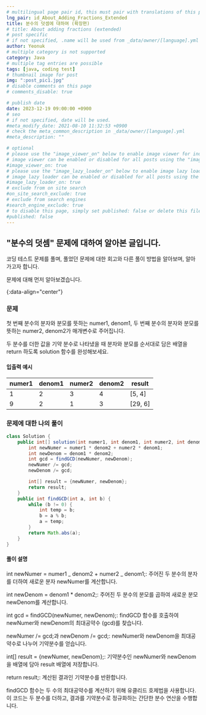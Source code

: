 ```yaml
---
# multilingual page pair id, this must pair with translations of this page. (This name must be unique)
lng_pair: id_About_Adding_Fractions_Extended
title: 분수의 덧셈에 대하여 (확장편)
# title: About adding fractions (extended)
# post specific
# if not specified, .name will be used from _data/owner/[language].yml
author: Yeonuk
# multiple category is not supported
category: Java
# multiple tag entries are possible
tags: [java, coding test]
# thumbnail image for post
img: ":post_pic1.jpg"
# disable comments on this page
# comments_disable: true

# publish date
date: 2023-12-19 09:00:00 +0900
# seo
# if not specified, date will be used.
#meta_modify_date: 2021-08-10 11:32:53 +0900
# check the meta_common_description in _data/owner/[language].yml
#meta_description: ""

# optional
# please use the "image_viewer_on" below to enable image viewer for individual pages or posts (_posts/ or [language]/_posts folders).
# image viewer can be enabled or disabled for all posts using the "image_viewer_posts: true" setting in _data/conf/main.yml.
#image_viewer_on: true
# please use the "image_lazy_loader_on" below to enable image lazy loader for individual pages or posts (_posts/ or [language]/_posts folders).
# image lazy loader can be enabled or disabled for all posts using the "image_lazy_loader_posts: true" setting in _data/conf/main.yml.
#image_lazy_loader_on: true
# exclude from on site search
#on_site_search_exclude: true
# exclude from search engines
#search_engine_exclude: true
# to disable this page, simply set published: false or delete this file
#published: false
---
```


<!-- outline-start -->

## "분수의 덧셈" 문제에 대하여 알아본 글입니다.

코딩 테스트 문제를 풀며, 풀었던 문제에 대한 회고와 다른 풀이 방법을 알아보며, 알아가고자 합니다.

문제에 대해 먼저 알아보겠습니다.

{:data-align="center"}

<!-- outline-end -->

### 문제

첫 번째 분수의 분자와 분모를 뜻하는 numer1, denom1, 두 번째 분수의 분자와 분모를 뜻하는 numer2, denom2가 매개변수로 주어집니다.

두 분수를 더한 값을 기약 분수로 나타냈을 때 분자와 분모를 순서대로 담은 배열을 return 하도록 solution 함수를 완성해보세요.

#### 입출력 예시

| numer1 | denom1 | numer2 | denom2 | result  |
| ------ | ------ | ------ | ------ | ------- |
| 1      | 2      | 3      | 4      | [5, 4]  |
| 9      | 2      | 1      | 3      | [29, 6] |

### 문제에 대한 나의 풀이

```java
class Solution {
    public int[] solution(int numer1, int denom1, int numer2, int denom2) {
        int newNumer = numer1 * denom2 + numer2 * denom1;
        int newDenom = denom1 * denom2;
        int gcd = findGCD(newNumer, newDenom);
        newNumer /= gcd;
        newDenom /= gcd;

        int[] result = {newNumer, newDenom};
        return result;
    }
    public int findGCD(int a, int b) {
        while (b != 0) {
            int temp = b;
            b = a % b;
            a = temp;
        }
        return Math.abs(a);
    }
}
```

#### 풀이 설명

int newNumer = numer1 _ denom2 + numer2 _ denom1;: 주어진 두 분수의 분자를 더하여 새로운 분자 newNumer를 계산합니다.

int newDenom = denom1 \* denom2;: 주어진 두 분수의 분모를 곱하여 새로운 분모 newDenom를 계산합니다.

int gcd = findGCD(newNumer, newDenom);: findGCD 함수를 호출하여 newNumer와 newDenom의 최대공약수 (gcd)를 찾습니다.

newNumer /= gcd;과 newDenom /= gcd;: newNumer와 newDenom을 최대공약수로 나누어 기약분수를 얻습니다.

int[] result = {newNumer, newDenom};: 기약분수인 newNumer와 newDenom을 배열에 담아 result 배열에 저장합니다.

return result;: 계산된 결과인 기약분수를 반환합니다.

findGCD 함수는 두 수의 최대공약수를 계산하기 위해 유클리드 호제법을 사용합니다. 이 코드는 두 분수를 더하고, 결과를 기약분수로 정규화하는 간단한 분수 연산을 수행합니다.

